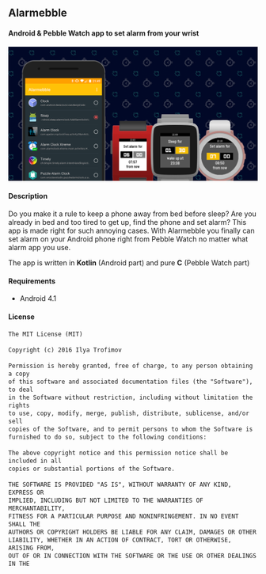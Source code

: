 ## Alarmebble
#### Android & Pebble Watch app to set alarm from your wrist
![img](/img.png)
#### Description
Do you make it a rule to keep a phone away from bed before sleep? 
Are you already in bed and too tired to get up, find the phone and set alarm? 
This app is made right for such annoying cases. 
With Alarmebble you finally can set alarm on your Android phone right from Pebble Watch no matter what alarm app you use.

The app is written in **Kotlin** (Android part) and pure **C** (Pebble Watch part)
#### Requirements
- Android 4.1

#### License
    The MIT License (MIT)
    
    Copyright (c) 2016 Ilya Trofimov
    
    Permission is hereby granted, free of charge, to any person obtaining a copy
    of this software and associated documentation files (the "Software"), to deal
    in the Software without restriction, including without limitation the rights
    to use, copy, modify, merge, publish, distribute, sublicense, and/or sell
    copies of the Software, and to permit persons to whom the Software is
    furnished to do so, subject to the following conditions:
    
    The above copyright notice and this permission notice shall be included in all
    copies or substantial portions of the Software.
    
    THE SOFTWARE IS PROVIDED "AS IS", WITHOUT WARRANTY OF ANY KIND, EXPRESS OR
    IMPLIED, INCLUDING BUT NOT LIMITED TO THE WARRANTIES OF MERCHANTABILITY,
    FITNESS FOR A PARTICULAR PURPOSE AND NONINFRINGEMENT. IN NO EVENT SHALL THE
    AUTHORS OR COPYRIGHT HOLDERS BE LIABLE FOR ANY CLAIM, DAMAGES OR OTHER
    LIABILITY, WHETHER IN AN ACTION OF CONTRACT, TORT OR OTHERWISE, ARISING FROM,
    OUT OF OR IN CONNECTION WITH THE SOFTWARE OR THE USE OR OTHER DEALINGS IN THE   
